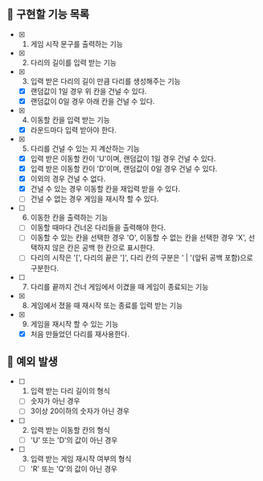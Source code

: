 ## 📌 구현할 기능 목록

- [x] 1. 게임 시작 문구를 출력하는 기능

- [x] 2. 다리의 길이를 입력 받는 기능

- [x] 3. 입력 받은 다리의 길이 만큼 다리를 생성해주는 기능
  - [x] 랜덤값이 1일 경우 위 칸을 건널 수 있다. 
  - [x] 랜덤값이 0일 경우 아래 칸을 건널 수 있다.

- [x] 4. 이동할 칸을 입력 받는 기능
  - [x] 라운드마다 입력 받아야 한다.

- [x] 5. 다리를 건널 수 있는 지 계산하는 기능
  - [x] 입력 받은 이동할 칸이 'U'이며, 랜덤값이 1일 경우 건널 수 있다.
  - [x] 입력 받은 이동할 칸이 'D'이며, 랜덤값이 0일 경우 건널 수 있다.
  - [x] 이외의 경우 건널 수 없다.
  - [x] 건널 수 있는 경우 이동할 칸을 재입력 받을 수 있다.
  - [ ] 건널 수 없는 경우 게임을 재시작 할 수 있다.

- [ ] 6. 이동한 칸을 출력하는 기능
  - [ ] 이동할 때마다 건너온 다리들을 출력해야 한다.
  - [ ] 이동할 수 있는 칸을 선택한 경우 'O', 이동할 수 없는 칸을 선택한 경우 'X', 선택하지 않은 칸은 공백 한 칸으로 표시한다.
  - [ ] 다리의 시작은 '[', 다리의 끝은 ']', 다리 칸의 구분은 ' | '(앞뒤 공백 포함)으로 구분한다.

- [ ] 7. 다리를 끝까지 건너 게임에서 이겼을 때 게임이 종료되는 기능

- [x] 8. 게임에서 졌을 때 재시작 또는 종료를 입력 받는 기능

- [x] 9. 게임을 재시작 할 수 있는 기능
  - [x] 처음 만들었던 다리를 재사용한다.

## 🎯 예외 발생

- [ ] 1. 입력 받는 다리 길이의 형식
  - [ ] 숫자가 아닌 경우
  - [ ] 3이상 20이하의 숫자가 아닌 경우

- [ ] 2. 입력 받는 이동할 칸의 형식
  - [ ] 'U' 또는 'D'의 값이 아닌 경우

- [ ] 3. 입력 받는 게임 재시작 여부의 형식
  - [ ] 'R' 또는 'Q'의 값이 아닌 경우
